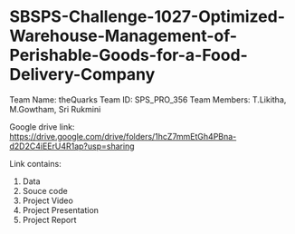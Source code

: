 # SBSPS-Challenge-1027-Optimized-Warehouse-Management-of-Perishable-Goods-for-a-Food-Delivery-Company

Team Name: theQuarks
Team ID: SPS_PRO_356
Team Members: T.Likitha, M.Gowtham, Sri Rukmini

Google drive link: https://drive.google.com/drive/folders/1hcZ7mmEtGh4PBna-d2D2C4iEErU4R1ap?usp=sharing

Link contains:
1) Data
2) Souce code
3) Project Video
4) Project Presentation
5) Project Report
